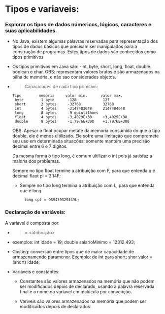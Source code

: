 # Tipos e variaveis:

### Explorar os tipos de dados númericos, lógicos, caracteres e suas aplicabilidades.

- No Java, existem algumas palavras reservadas para representação
    dos tipos de dados básicos que precisam ser manipulados para a construção
    de programas. Estes tipos de dados são conhecidos como tipos primitivos

- Os tipos primitivos em Java são:
        -int, byte, short, long, float, double. boolean e char.
    OBS: representam valores brutos e são armazenados na pilha de memória,
    e não sao considerados objetos.

-  > Capacidades de cada tipo primitivo:

       Tipo        memória     valor min.      valor max.
        byte        1 byte      -128            127
        short       2 bytes     -32768          32768
        int         4 bytes     -2147483648     2147484648
        long        8 bytes     -9 quintilhoes
        float       4 bytes     -3,4029E+38     +3,4029E+38
        double      8 bytes     -1,7976E+308    +1,7976E+308

    OBS:
     Apesar o float ocupar metate da memoria consumida do que o tipo double, ele é menos ultilizado. Ele sofre uma limitação que compromete seu uso em determinada situações: somente mantém uma precisão decimal entre 6 e 7 dígitos.

    Da mesma forma o tipo long, é comum ultilizar o int pois já satisfaz a maioria dos problemas.

    Sempre no tipo float termine a atribuição com F, para que entenda q é decimal flaot pi = 3.14F;
    - Sempre no tipo long termina a atribuição com L, para que entenda que é long.

            long cpf = 939439329349L;

### Declaração de variáveis:
A variavel é composta por:

- > <tipo> <nomeVariavel> = <atribuição>
- exemplos:
    int idade = 19;
    double salarioMinimo = 12312.493;
    
- Casting: conversão entre tipos que de maior capacidade de armazenamendo paramenor.
 Exemplo: de int para short; shor valor = (short) idade;


- Variaveis e constantes:
    - Constantes são valores armazenados na memória que não podem 
        ser modificados depois de declarado, usando a palavra reservada
        final e o nome da variavel em maiúcula por convenção.

    - Variveis são valores armazenados na memória que podem ser modificados depois de declarados.
